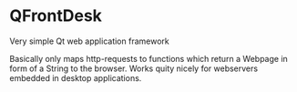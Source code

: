 QFrontDesk
==========

Very simple Qt web application framework

Basically only maps http-requests to functions which return a Webpage in form of a String to the browser. Works quity nicely for webservers embedded in desktop applications.

